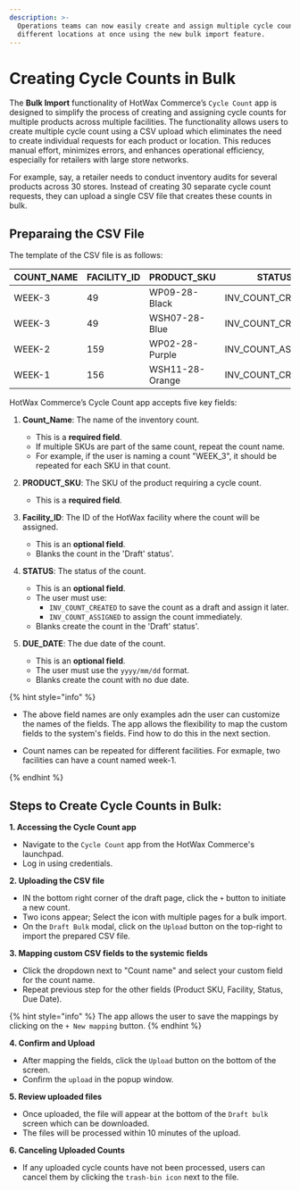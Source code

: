 ```yaml
---
description: >-
  Operations teams can now easily create and assign multiple cycle counts to
  different locations at once using the new bulk import feature.
---
```


# Creating Cycle Counts in Bulk

The **Bulk Import** functionality of HotWax Commerce’s `Cycle Count` app is designed to simplify the process of creating and assigning cycle counts for multiple products across multiple facilities. The functionality allows users to create multiple cycle count using a CSV upload which eliminates the need to create individual requests for each product or location. This reduces manual effort, minimizes errors, and enhances operational efficiency, especially for retailers with large store networks.

For example, say, a retailer needs to conduct inventory audits for several products across 30 stores. Instead of creating 30 separate cycle count requests, they can upload a single CSV file that creates these counts in bulk.

## Preparaing the CSV File 

The template of the CSV file is as follows:

| COUNT_NAME | FACILITY_ID | PRODUCT_SKU     | STATUS            | DUE_DATE    |
|------------|-------------|-----------------|-------------------|-------------|
| WEEK-3     | 49          | WP09-28-Black  | INV_COUNT_CREATED | 2024-11-31  |
| WEEK-3     | 49          | WSH07-28-Blue  | INV_COUNT_CREATED | 2024-11-31  |
| WEEK-2     | 159         | WP02-28-Purple | INV_COUNT_ASSIGNED| 2024-11-12  |
| WEEK-1     | 156         | WSH11-28-Orange| INV_COUNT_CREATED | 2024-10-31  |

HotWax Commerce’s Cycle Count app accepts five key fields:

1. **Count_Name**: The name of the inventory count.
    - This is a **required field**.
    - If multiple SKUs are part of the same count, repeat the count name. 
    - For example, if the user is naming a count "WEEK_3", it should be repeated for each SKU in that count.

2. **PRODUCT_SKU**: The SKU of the product requiring a cycle count.
    - This is a **required field**.

3. **Facility_ID**: The ID of the HotWax facility where the count will be assigned.
    - This is an **optional field**.
    - Blanks  the count in the 'Draft' status'.

4. **STATUS**: The status of the count.
    - This is an **optional field**.
    - The user must use:
      - `INV_COUNT_CREATED` to save the count as a draft and assign it later.
      - `INV_COUNT_ASSIGNED` to assign the count immediately.
    - Blanks create the count in the 'Draft' status'.

5. **DUE_DATE**: The due date of the count. 
    - This is an **optional field**.
    - The user must use the `yyyy/mm/dd` format.
    - Blanks create the count with no due date.

{% hint style="info" %}
- The above field names are only examples adn the user can customize the names of the fields. The app allows the flexibility to map the custom fields to the system's fields. Find how to do this in the next section.

- Count names can be repeated for different facilities. For exmaple, two facilities can have a count named week-1.

{% endhint %}

## Steps to Create Cycle Counts in Bulk:

 **1. Accessing the Cycle Count app**

* Navigate to the `Cycle Count` app from the HotWax Commerce's launchpad.
* Log in using credentials.

**2. Uploading the CSV file**

* IN the bottom right corner of the draft page, click the `+` button to initiate a new count.
* Two icons appear; Select the icon with multiple pages for a bulk import.
* On the `Draft Bulk` modal, click on the `Upload` button on the top-right to import the prepared CSV file.

**3. Mapping custom CSV fields to the systemic fields**

* Click the dropdown next to "Count name" and select your custom field for the count name.
* Repeat previous step for the other fields (Product SKU, Facility, Status, Due Date).

{% hint style="info" %}
The app allows the user to save the mappings by clicking on the `+ New mapping` button.
{% endhint %}

**4. Confirm and Upload**

* After mapping the fields, click the `Upload` button on the bottom of the screen.
* Confirm the `upload` in the popup window.

**5. Review uploaded files**

* Once uploaded, the file will appear at the bottom of the `Draft bulk` screen which can be downloaded. 
* The files will be processed within 10 minutes of the upload.

**6. Canceling Uploaded Counts**

* If any uploaded cycle counts have not been processed, users can cancel them by clicking the `trash-bin icon` next to the file.
